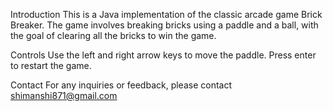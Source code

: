 Introduction
This is a Java implementation of the classic arcade game Brick Breaker. The game involves breaking bricks using a paddle and a ball, with the goal of clearing all the bricks to win the game.

Controls
Use the left and right arrow keys to move the paddle.
Press enter to restart the game.




Contact
For any inquiries or feedback, please contact shimanshi871@gmail.com
